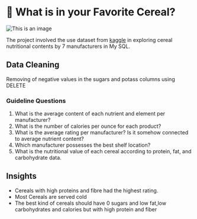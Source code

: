 # 🥣 What is in your Favorite Cereal?

![This is an image](https://user-images.githubusercontent.com/92436079/208432083-0deabfe0-637a-437d-b5f0-16f4166373e2.png)


The project involved the use dataset from  [kaggle](https://www.kaggle.com/datasets/crawford/80-cereals) in exploring cereal nutritional  contents by 7 manufacturers in My SQL.

## Data Cleaning
Removing of negative values in the sugars and potass columns using DELETE
### Guideline Questions
1. What is the average content of each nutrient and element per manufacturer?
2. What is the number of calories per ounce for each product?
3. What is the average rating per manufacturer? Is it somehow connected to average nutrient content?
4. Which manufacturer possesses the best shelf location?
5. What is the nutritional value of each cereal according to protein, fat, and carbohydrate data.
## Insights
+ Cereals with high proteins and fibre had the highest rating.
+ Most Cereals are served cold
+ The best kind of cereals should have 0 sugars and low fat,low carbohydrates and calories but  with high protein and fiber



